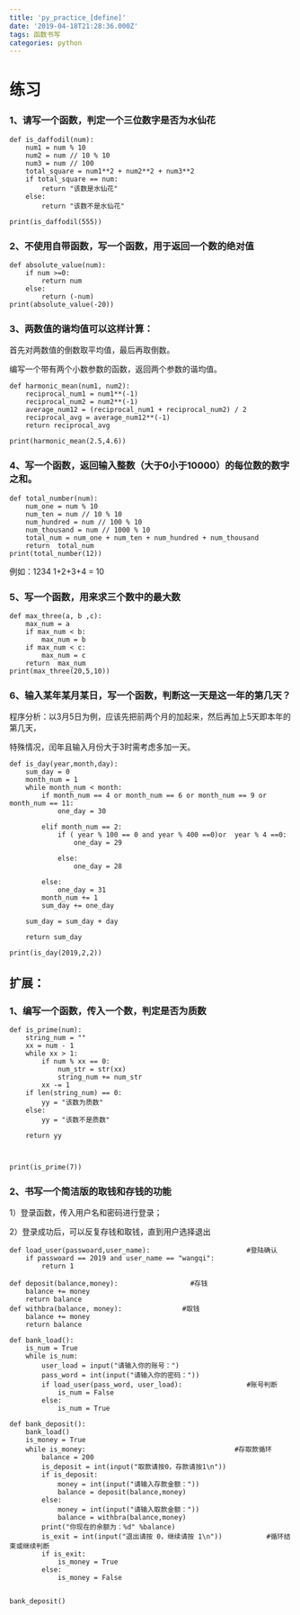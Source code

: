 ```yaml
---
title: 'py_practice_[define]'
date: '2019-04-18T21:28:36.000Z'
tags: 函数书写
categories: python
---
```


# 练习

### 1、请写一个函数，判定一个三位数字是否为水仙花

```text
def is_daffodil(num):
    num1 = num % 10
    num2 = num // 10 % 10
    num3 = num // 100
    total_square = num1**2 + num2**2 + num3**2
    if total_square == num:
        return "该数是水仙花"
    else:
        return "该数不是水仙花"

print(is_daffodil(555))
```

### 2、不使用自带函数，写一个函数，用于返回一个数的绝对值

```text
def absolute_value(num):
    if num >=0:
        return num
    else:
        return (-num)
print(absolute_value(-20))
```

### 3、两数值的谐均值可以这样计算：

首先对两数值的倒数取平均值，最后再取倒数。

编写一个带有两个小数参数的函数，返回两个参数的谐均值。

```text
def harmonic_mean(num1, num2):
    reciprocal_num1 = num1**(-1)
    reciprocal_num2 = num2**(-1)
    average_num12 = (reciprocal_num1 + reciprocal_num2) / 2
    reciprocal_avg = average_num12**(-1)
    return reciprocal_avg

print(harmonic_mean(2.5,4.6))
```

### 4、写一个函数，返回输入整数（大于0小于10000）的每位数的数字之和。

```text
def total_number(num):
    num_one = num % 10
    num_ten = num // 10 % 10
    num_hundred = num // 100 % 10
    num_thousand = num // 1000 % 10
    total_num = num_one + num_ten + num_hundred + num_thousand
    return  total_num
print(total_number(12))
```

例如：1234 1+2+3+4 = 10

### 5、写一个函数，用来求三个数中的最大数

```text
def max_three(a, b ,c):
    max_num = a
    if max_num < b:
        max_num = b
    if max_num < c:
        max_num = c
    return  max_num
print(max_three(20,5,10))
```

### 6、输入某年某月某日，写一个函数，判断这一天是这一年的第几天？

程序分析：以3月5日为例，应该先把前两个月的加起来，然后再加上5天即本年的第几天，

特殊情况，闰年且输入月份大于3时需考虑多加一天。

```text
def is_day(year,month,day):
    sum_day = 0
    month_num = 1
    while month_num < month:
        if month_num == 4 or month_num == 6 or month_num == 9 or month_num == 11:
            one_day = 30

        elif month_num == 2:
            if ( year % 100 == 0 and year % 400 ==0)or  year % 4 ==0:
                one_day = 29

            else:
                one_day = 28

        else:
            one_day = 31
        month_num += 1
        sum_day += one_day

    sum_day = sum_day + day

    return sum_day

print(is_day(2019,2,2))
```

## 扩展：

### 1、编写一个函数，传入一个数，判定是否为质数

```text
def is_prime(num):
    string_num = ""
    xx = num - 1
    while xx > 1:
        if num % xx == 0:
            num_str = str(xx)
            string_num += num_str
        xx -= 1
    if len(string_num) == 0:
        yy = "该数为质数"
    else:
        yy = "该数不是质数"

    return yy



print(is_prime(7))
```

### 2、书写一个简洁版的取钱和存钱的功能

1）登录函数，传入用户名和密码进行登录；

2）登录成功后，可以反复存钱和取钱，直到用户选择退出

```text
def load_user(passwoard,user_name):                        #登陆确认
    if passwoard == 2019 and user_name == "wangqi":
        return 1

def deposit(balance,money):                  #存钱
    balance += money
    return balance
def withbra(balance, money):               #取钱
    balance += money
    return balance

def bank_load():
    is_num = True
    while is_num:
        user_load = input("请输入你的账号：")
        pass_word = int(input("请输入你的密码："))
        if load_user(pass_word, user_load):                #账号判断
            is_num = False
        else:
            is_num = True

def bank_deposit():
    bank_load()
    is_money = True
    while is_money:                                     #存取款循环
        balance = 200
        is_deposit = int(input("取款请按0，存款请按1\n"))
        if is_deposit:
            money = int(input("请输入存款金额："))
            balance = deposit(balance,money)
        else:
            money = int(input("请输入取款金额："))
            balance = withbra(balance,money)
        print("你现在的余额为：%d" %balance)
        is_exit = int(input("退出请按 0，继续请按 1\n"))           #循环结束或继续判断
        if is_exit:
            is_money = True
        else:
            is_money = False


bank_deposit()
```

